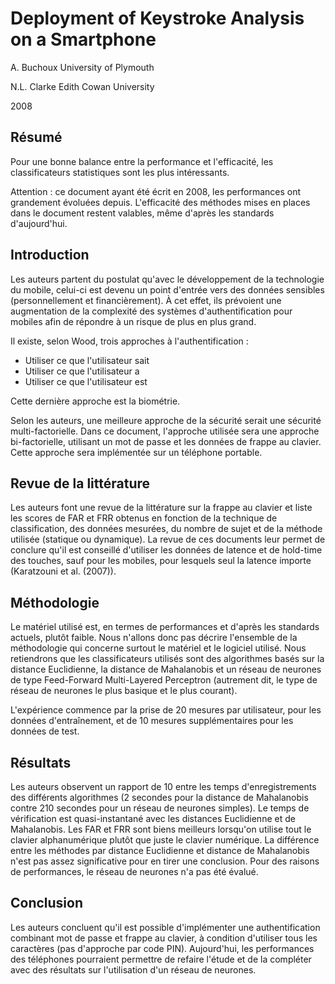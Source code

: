 # Deployment of Keystroke Analysis on a Smartphone

A. Buchoux
University of Plymouth

N.L. Clarke
Edith Cowan University

2008

## Résumé

Pour une bonne balance entre la performance et l'efficacité, les classificateurs statistiques sont les plus intéressants.

Attention : ce document ayant été écrit en 2008, les performances ont grandement évoluées depuis. L'efficacité des méthodes mises en places dans le document restent valables, même d'après les standards d'aujourd'hui.

## Introduction

Les auteurs partent du postulat qu'avec le développement de la technologie du mobile, celui-ci est devenu un point d'entrée vers des données sensibles (personnellement et financièrement). À cet effet, ils prévoient une augmentation de la complexité des systèmes d'authentification pour mobiles afin de répondre à un risque de plus en plus grand.

Il existe, selon Wood, trois approches à l'authentification : 

* Utiliser ce que l'utilisateur sait
* Utiliser ce que l'utilisateur a
* Utiliser ce que l'utilisateur est

Cette dernière approche est la biométrie.

Selon les auteurs, une meilleure approche de la sécurité serait une sécurité multi-factorielle. Dans ce document, l'approche utilisée sera une approche bi-factorielle, utilisant un mot de passe et les données de frappe au clavier. Cette approche sera implémentée sur un téléphone portable.

## Revue de la littérature

Les auteurs font une revue de la littérature sur la frappe au clavier et liste les scores de FAR et FRR obtenus en fonction de la technique de classification, des données mesurées, du nombre de sujet et de la méthode utilisée (statique ou dynamique). La revue de ces documents leur permet de conclure qu'il est conseillé d'utiliser les données de latence et de hold-time des touches, sauf pour les mobiles, pour lesquels seul la latence importe (Karatzouni et al. (2007)).

## Méthodologie

Le matériel utilisé est, en termes de performances et d'après les standards actuels, plutôt faible. Nous n'allons donc pas décrire l'ensemble de la méthodologie qui concerne surtout le matériel et le logiciel utilisé. Nous retiendrons que les classificateurs utilisés sont des algorithmes basés sur la distance Euclidienne, la distance de Mahalanobis et un réseau de neurones de type Feed-Forward Multi-Layered Perceptron (autrement dit, le type de réseau de neurones le plus basique et le plus courant).

L'expérience commence par la prise de 20 mesures par utilisateur, pour les données d'entraînement, et de 10 mesures supplémentaires pour les données de test.

## Résultats

Les auteurs observent un rapport de 10 entre les temps d'enregistrements des différents algorithmes (2 secondes pour la distance de Mahalanobis contre 210 secondes pour un réseau de neurones simples). Le temps de vérification est quasi-instantané avec les distances Euclidienne et de Mahalanobis. Les FAR et FRR sont biens meilleurs lorsqu'on utilise tout le clavier alphanumérique plutôt que juste le clavier numérique. La différence entre les méthodes par distance Euclidienne et distance de Mahalanobis n'est pas assez significative pour en tirer une conclusion. Pour des raisons de performances, le réseau de neurones n'a pas été évalué.

## Conclusion

Les auteurs concluent qu'il est possible d'implémenter une authentification combinant mot de passe et frappe au clavier, à condition d'utiliser tous les caractères (pas d'approche par code PIN). Aujourd'hui, les performances des téléphones pourraient permettre de refaire l'étude et de la compléter avec des résultats sur l'utilisation d'un réseau de neurones.